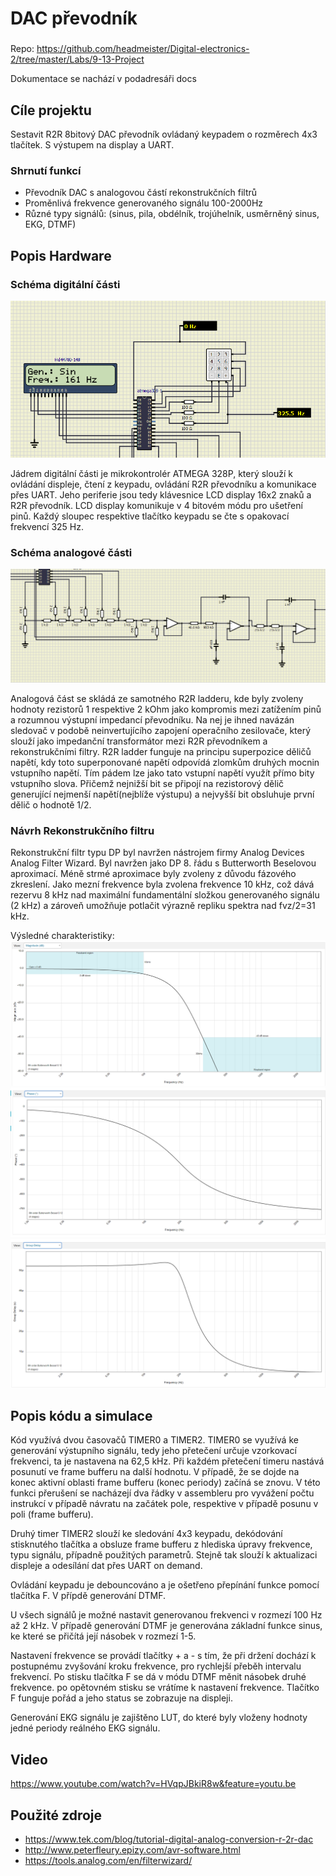 # DAC převodník

###
Repo: https://github.com/headmeister/Digital-electronics-2/tree/master/Labs/9-13-Project

Dokumentace se nachází v podadresáři docs

## Cíle projektu

Sestavit R2R 8bitový DAC převodník ovládaný keypadem o rozměrech 4x3 tlačítek. S výstupem na display a UART.
### Shrnutí funkcí
* Převodník DAC s analogovou částí rekonstrukčních filtrů
* Proměnlivá frekvence generovaného signálu 100-2000Hz
* Různé typy signálů: (sinus, pila, obdélník, trojúhelník, usměrněný sinus, EKG, DTMF)
	


## Popis Hardware

### Schéma digitální části

![Digi_schema](images/schema_digi.PNG )

Jádrem digitální části je mikrokontrolér ATMEGA 328P, který slouží k ovládání displeje, čtení z keypadu, ovládání R2R převodníku a komunikace přes UART. Jeho periferie jsou tedy klávesnice LCD display 16x2 znaků a R2R převodník. 
LCD display komunikuje v 4 bitovém módu pro ušetření pinů. Každý sloupec respektive tlačítko keypadu se čte s opakovací frekvencí 325 Hz.

### Schéma analogové části
![Digi_schema](images/schema_analog.PNG )

Analogová část se skládá ze samotného R2R ladderu, kde byly zvoleny hodnoty rezistorů 1 respektive 2 kOhm jako kompromis mezi zatížením pinů a rozumnou výstupní impedancí převodníku. Na nej je ihned navázán sledovač v podobě 
neinvertujícího zapojení operačního zesilovače, který slouží jako impedanční transformátor mezi R2R převodníkem a rekonstrukčními filtry. R2R ladder funguje na principu superpozice děličů napětí, kdy toto superponované napětí
odpovídá zlomkům druhých mocnin vstupního napětí. Tím pádem lze jako tato vstupní napětí využít přímo bity vstupního slova. Přičemž nejnižší bit se připojí na rezistorový dělič generující nejmenší napětí(nejblíže výstupu) a nejvyšší bit
obsluhuje první dělič o hodnotě 1/2. 

### Návrh Rekonstrukčního filtru
Rekonstrukční filtr typu DP byl navržen nástrojem firmy Analog Devices Analog Filter Wizard. Byl navržen jako DP 8. řádu s Butterworth Beselovou aproximací. Méně strmé aproximace byly zvoleny z důvodu fázového zkreslení.
Jako mezní frekvence byla zvolena frekvence 10 kHz, což dává rezervu 8 kHz nad maximální fundamentální složkou generovaného signálu (2 kHz) a zároveň umožňuje potlačit výrazně repliku spektra nad fvz/2=31 kHz.

Výsledné charakteristiky:
![Amplitude char](images/amplitude_char.PNG )
![Phase char](images/Phase_char.PNG )
![Group delay](images/grp_delay.PNG )
## Popis kódu a simulace

Kód využívá dvou časovačů TIMER0 a TIMER2. TIMER0 se využívá ke generování výstupního signálu, tedy jeho přetečení určuje vzorkovací frekvenci, ta je nastavena na 62,5 kHz. Při každém přetečení timeru nastává posunutí 
ve frame bufferu na další hodnotu. V případě, že se dojde na konec aktivní oblasti frame bufferu (konec periody) začíná se znovu. V této funkci přerušení se nacházejí dva řádky v assembleru pro vyvážení počtu instrukcí 
v případě návratu na začátek pole, respektive v případě posunu v poli (frame bufferu).

Druhý timer TIMER2 slouží ke sledování 4x3 keypadu, dekódování stisknutého tlačítka a obsluze frame bufferu z hlediska úpravy frekvence, typu signálu, případně použitých parametrů. Stejně tak slouží k aktualizaci displeje
a odesílání dat přes UART on demand. 

Ovládání keypadu je debouncováno a je ošetřeno přepínání funkce pomocí tlačítka F. V přípdě generování DTMF.

U všech signálů je možné nastavit generovanou frekvenci v rozmezí 100 Hz až 2 kHz. V případě generování DTMF je generována základní funkce sinus, ke které se přičítá její násobek v rozmezí 1-5.

Nastavení frekvence se provádí tlačítky + a -  s tím, že při držení dochází k postupnému zvyšování kroku frekvence, pro rychlejší přeběh intervalu frekvencí.
Po stisku tlačítka F se dá v módu DTMF měnit násobek druhé frekvence. po opětovném stisku se vrátíme k nastavení frekvence. Tlačítko F funguje pořád a jeho status se zobrazuje na displeji.

Generování EKG signálu je zajištěno LUT, do které byly vloženy hodnoty jedné periody reálného EKG signálu.


## Video

https://www.youtube.com/watch?v=HVqpJBkiR8w&feature=youtu.be

## Použité zdroje

* https://www.tek.com/blog/tutorial-digital-analog-conversion-r-2r-dac
* http://www.peterfleury.epizy.com/avr-software.html
* https://tools.analog.com/en/filterwizard/
